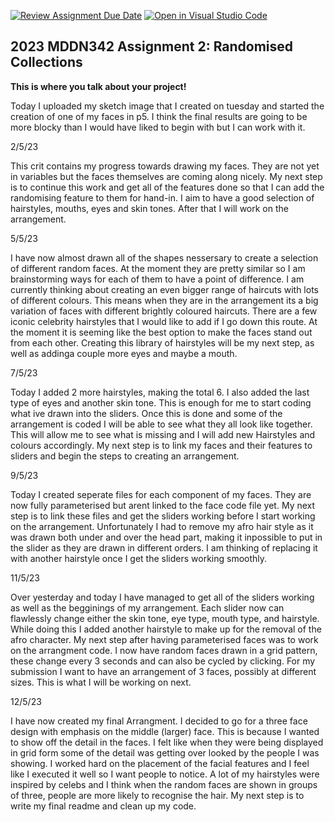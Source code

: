 [![Review Assignment Due Date](https://classroom.github.com/assets/deadline-readme-button-8d59dc4de5201274e310e4c54b9627a8934c3b88527886e3b421487c677d23eb.svg)](https://classroom.github.com/a/TMOxyln0)
[![Open in Visual Studio Code](https://classroom.github.com/assets/open-in-vscode-c66648af7eb3fe8bc4f294546bfd86ef473780cde1dea487d3c4ff354943c9ae.svg)](https://classroom.github.com/online_ide?assignment_repo_id=10681054&assignment_repo_type=AssignmentRepo)
## 2023 MDDN342 Assignment 2: Randomised Collections
**This is where you talk about your project!**

Today I uploaded my sketch image that I created on tuesday and started the creation of one of my faces in p5. I think the final results are going to be more blocky than I would have liked to begin with but I can work with it.  

2/5/23

This crit contains my progress towards drawing my faces. They are not yet in variables but the faces themselves are coming along nicely. My next step is to continue this work and get all of the features done so that I can add the randomising feature to them for hand-in. I aim to have a good selection of hairstyles, mouths, eyes and skin tones. After that I will work on the arrangement. 


5/5/23

I have now almost drawn all of the shapes nessersary to create a selection of different random faces. At the moment they are pretty similar so I am brainstorming ways for each of them to have a point of difference. I am currently thinking about creating an even bigger range of haircuts with lots of different colours. This means when they are in the arrangement its a big variation of faces with different brightly coloured haircuts. There are a few iconic celebrity hairstyles that I would like to add if I go down this route. At the moment it is seeming like the best option to make the faces stand out from each other. Creating this library of hairstyles will be my next step, as well as addinga couple more eyes and maybe a mouth. 


7/5/23

Today I added 2 more hairstyles, making the total 6. I also added the last type of eyes and another skin tone. This is enough for me to start coding what ive drawn into the sliders. Once this is done and some of the arrangement is coded I will be able to see what they all look like together. This will allow me to see what is missing and I will add new Hairstyles and colours accordingly. My next step is to link my faces and their features to sliders and begin the steps to creating an arrangement. 


9/5/23

Today I created seperate files for each component of my faces. They are now fully parameterised but arent linked to the face code file yet. My next step is to link these files and get the sliders working before I start working on the arrangement. Unfortunately I had to remove my afro hair style as it was drawn both under and over the head part, making it inpossible to put in the slider as they are drawn in different orders. I am thinking of replacing it with another hairstyle once I get the sliders working smoothly.


11/5/23

Over yesterday and today I have managed to get all of the sliders working as well as the begginings of my arrangement. Each slider now can flawlessly change either the skin tone, eye type, mouth type, and hairstyle. While doing this I added another hairstyle to make up for the removal of the afro character. My next step after having parameterised faces was to work on the arrangment code. I now have random faces drawn in a grid pattern, these change every 3 seconds and can also be cycled by clicking. For my submission I want to have an arrangement of 3 faces, possibly at different sizes. This is what I will be working on next. 


12/5/23

I have now created my final Arrangment. I decided to go for a three face design with emphasis on the middle (larger) face. This is because I wanted to show off the detail in the faces. I felt like when they were being displayed in grid form some of the detail was getting over looked by the people I was showing. I worked hard on the placement of the facial features and I feel like I executed it well so I want people to notice. A lot of my hairstyles were inspired by celebs and I think when the random faces are shown in groups of three, people are more likely to recognise the hair. My next step is to write my final readme and clean up my code. 